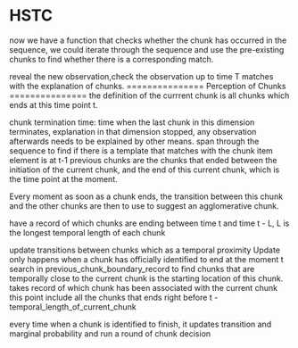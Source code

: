 # HSTC

now we have a function that checks whether the chunk has occurred in the
sequence, we could iterate through the sequence and use the pre-existing chunks to find whether there is a corresponding match.
     
reveal the new observation,check the observation up to time T
matches with the explanation of chunks. =============== Perception of Chunks ===============
the definition of the currrent chunk is all chunks which ends at this time point t.


chunk termination time: time when the last chunk in this dimension terminates,
explanation in that dimension stopped, any observation afterwards needs to be explained by other means.
span through the sequence to find if there is a template that matches with the chunk item
element is at t-1
previous chunks are the chunks that ended between the initiation of
the current chunk, and the end of this current chunk, which is the time point at the moment.

Every moment as soon as a chunk ends, the transition between this chunk and the other chunks
 are then to use to suggest an agglomerative chunk.

have a record of which chunks are ending between time t and time t - L,
L is the longest temporal length of each chunk

update transitions between chunks which as a temporal proximity
Update only happens when a chunk has officially identified to end at the moment t
search in previous_chunk_boundary_record to find chunks that are temporally close to the current chunk
is the starting location of this chunk.
takes record of which chunk has been associated with the current chunk
this point include all the chunks that ends right before t - temporal_length_of_current_chunk


every time when a chunk is identified to finish, it updates transition and marginal probability and run a round of 
chunk decision 
